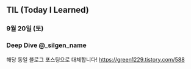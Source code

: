 ## TIL (Today I Learned)

### 9월 20일 (토)    
### Deep Dive @_silgen_name
해당 동일 블로그 포스팅으로 대체합니다!
https://green1229.tistory.com/588       
